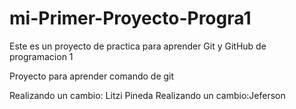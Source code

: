 # mi-Primer-Proyecto-Progra1

Este es un proyecto de practica para aprender Git y GitHub de programacion 1

Proyecto para aprender comando de git

Realizando un cambio: Litzi Pineda
Realizando un cambio:Jeferson

